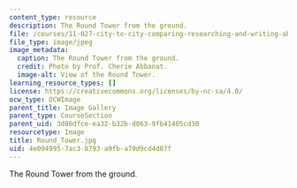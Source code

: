 ```yaml
---
content_type: resource
description: The Round Tower from the ground.
file: /courses/11-027-city-to-city-comparing-researching-and-writing-about-cities-spring-2006/4e0949957ac38793a9fba70d9cd4d87f_Round_Tower.jpg
file_type: image/jpeg
image_metadata:
  caption: The Round Tower from the ground.
  credit: Photo by Prof. Cherie Abbanat.
  image-alt: View of the Round Tower.
learning_resource_types: []
license: https://creativecommons.org/licenses/by-nc-sa/4.0/
ocw_type: OCWImage
parent_title: Image Gallery
parent_type: CourseSection
parent_uid: 3d86dfce-ea32-b32b-d063-9fb41405cd30
resourcetype: Image
title: Round_Tower.jpg
uid: 4e094995-7ac3-8793-a9fb-a70d9cd4d87f
---
```

The Round Tower from the ground.